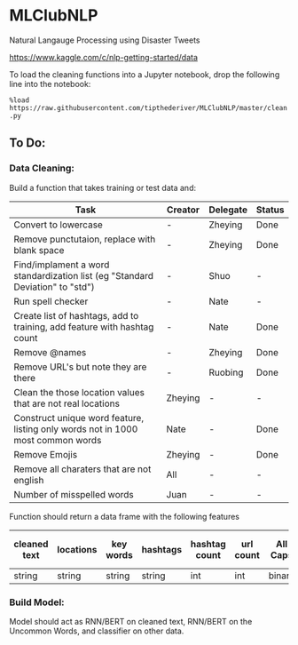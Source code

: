 # MLClubNLP
Natural Langauge Processing using Disaster Tweets

https://www.kaggle.com/c/nlp-getting-started/data

To load the cleaning functions into a Jupyter notebook, drop the following line into the notebook:

`%load https://raw.githubusercontent.com/tipthederiver/MLClubNLP/master/clean.py`


## To Do:

### Data Cleaning:

Build a function that takes training or test data and:


|Task|Creator|Delegate|Status|
|-|-|-|-|
|Convert to lowercase|-|Zheying|Done|
|Remove punctutaion, replace with blank space|-|Zheying|Done|
|Find/implament a word standardization list (eg "Standard Deviation" to "std")|-|Shuo|-|
|Run spell checker|-|Nate|-|
|Create list of hashtags, add to training, add feature with hashtag count|-|Nate|Done|
|Remove @names|-|Zheying|Done|
|Remove URL's but note they are there|-|Ruobing|Done|
|Clean the those location values that are not real locations|Zheying|-|-|
|Construct unique word feature, listing only words not in 1000 most common words|Nate|-|Done|
|Remove Emojis|Zheying|-|Done|
|Remove all charaters that are not english|All|-|-|
|Number of misspelled words| Juan |-|-|

Function should return a data frame with the following features

|cleaned text|locations|key words|hashtags|hashtag count|url count|All Caps|Uncommon Words|Number of Mispelled|
|-|-|-|-|-|-|-|-|-|
|string|string|string|string|int|int|binary|string|number|


### Build Model:

Model should act as RNN/BERT on cleaned text, RNN/BERT on the Uncommon Words, and classifier on other data. 
